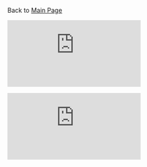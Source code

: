 Back to [Main Page](https://github.com/jsachs802/research_overview/blob/main/README.md)

![Topic_Communities](https://communications-project.s3.us-east-2.amazonaws.com/para_embedding_visualization_with_labels.html)

![Boxes_Visual](https://communications-project.s3.us-east-2.amazonaws.com/para_embedding_visualization_with_boxes.html)

